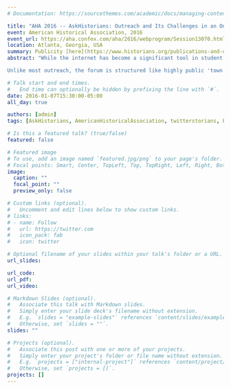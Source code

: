 ```yaml
---
# Documentation: https://sourcethemes.com/academic/docs/managing-content/

title: "AHA 2016 -- AskHistorians: Outreach and Its Challenges in an Online Space"
event: American Historical Association, 2016  
event_url: https://aha.confex.com/aha/2016/webprogram/Session13070.html
location: Atlanta, Georgia, USA
summary: Publicity [here](https://www.historians.org/publications-and-directories/perspectives-on-history/february-2016/have-a-question-about-the-past-askhistorians).
abstract: "While the internet has become a significant tool in student research over the last decade, academic outreach online has made much more halting progress - especially in the humanities. The online forum “AskHistorians” represents a grassroots effort to fill that gap, creating an unprecedented space where anyone can have their questions about history answered by experts in the field. By directly engaging with people at all levels of understanding—from the preteen to the postdoc— AskHistorians makes history accessible in a new way, fundamentally different from approaches used by institutions such as museums and other historical organizations. AskHistorians is an all-volunteer, multi-platform new media forum with over 350,000 subscribers, making it the largest historical space of its kind on the internet. 

Unlike most outreach, the forum is structured like highly public 'town hall meeting' on a global scale—a question-and-answer session in which knowledgeable experts publicly interact with individual questioners while an audience watches. By inviting individual lay readers to ask a question, AskHistorians allows them to set the topic and thus direct their own learning. By making it public, other interested parties can both learn from and join in the discussion to take it in new directions, fostering total engagement. But this new environment creates many challenges. The volunteer operators of AskHistorians grapple with problems prompted by the anonymity of the internet, along with limitations posed by the forum environment, and the need to introduce an ever-changing audience to best practices in history as it emerges in this new space. In its nearly four years of existence, AskHistorians has repeatedly had to examine its rules and policies to address these needs. These activities must work in harmony with the democratic nature of the site; a delicate balance of appealing to both the subject-matter experts who form the main knowledge base and the average member, who may have less than a high school level of history knowledge. In the process, the Moderators have exposed lay readers to the making of history, promoting invaluable insight into how history is done. In this series of talks, the volunteers of AskHistorians will describe how our moderation team has developed strategies to connect with our global audience; we will explain some of the challenges and rewards of employing these strategies; and we will then invite inquiry into how those lessons can be applied to education and outreach on the web in general. AskHistorians represents a bold experiment in engaging the public with history, one that defies easy categorization into what traditional 'public history' is and how it works."

# Talk start and end times.
#   End time can optionally be hidden by prefixing the line with `#`.
date: 2016-01-07T15:30:00-05:00
all_day: true

authors: [admin]
tags: [AskHistorians, AmericanHistoricalAssociation, twitterstorians, Presentation]

# Is this a featured talk? (true/false)
featured: false

# Featured image
# To use, add an image named `featured.jpg/png` to your page's folder. 
# Focal points: Smart, Center, TopLeft, Top, TopRight, Left, Right, BottomLeft, Bottom, BottomRight.
image:
  caption: ""
  focal_point: ""
  preview_only: false

# Custom links (optional).
#   Uncomment and edit lines below to show custom links.
# links:
# - name: Follow
#   url: https://twitter.com
#   icon_pack: fab
#   icon: twitter

# Optional filename of your slides within your talk's folder or a URL.
url_slides:

url_code:
url_pdf:
url_video:

# Markdown Slides (optional).
#   Associate this talk with Markdown slides.
#   Simply enter your slide deck's filename without extension.
#   E.g. `slides = "example-slides"` references `content/slides/example-slides.md`.
#   Otherwise, set `slides = ""`.
slides: ""

# Projects (optional).
#   Associate this post with one or more of your projects.
#   Simply enter your project's folder or file name without extension.
#   E.g. `projects = ["internal-project"]` references `content/project/deep-learning/index.md`.
#   Otherwise, set `projects = []`.
projects: []
---
```

